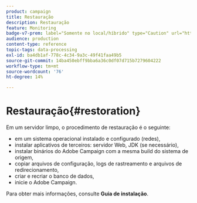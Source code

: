 ```yaml
---
product: campaign
title: Restauração
description: Restauração
feature: Monitoring
badge-v7-prem: label="Somente no local/híbrido" type="Caution" url="https://experienceleague.adobe.com/docs/campaign-classic/using/installing-campaign-classic/architecture-and-hosting-models/hosting-models-lp/hosting-models.html?lang=pt-BR" tooltip="Aplica-se somente a implantações locais e híbridas"
audience: production
content-type: reference
topic-tags: data-processing
exl-id: ba4db1af-778c-4c34-9a3c-49f41faa49b5
source-git-commit: 14ba450ebff9bba6a36c0df07d715b7279604222
workflow-type: tm+mt
source-wordcount: '76'
ht-degree: 14%

---
```


# Restauração{#restoration}



Em um servidor limpo, o procedimento de restauração é o seguinte:

* em um sistema operacional instalado e configurado (redes),
* instalar aplicativos de terceiros: servidor Web, JDK (se necessário),
* instalar binários do Adobe Campaign com a mesma build do sistema de origem,
* copiar arquivos de configuração, logs de rastreamento e arquivos de redirecionamento,
* criar e recriar o banco de dados,
* inicie o Adobe Campaign.

Para obter mais informações, consulte **Guia de instalação**.
